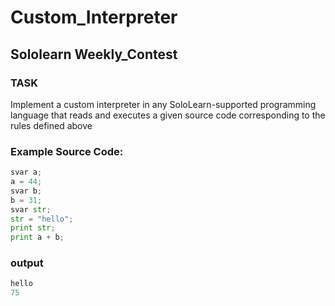 # Custom_Interpreter
## Sololearn Weekly_Contest

### TASK
Implement a custom interpreter in any SoloLearn-supported programming language that reads and executes a given source code corresponding to the rules defined above

### Example Source Code:
```python
svar a;
a = 44;
svar b;
b = 31;
svar str;
str = "hello";
print str;
print a + b;
```

### output
```python
hello
75
```
